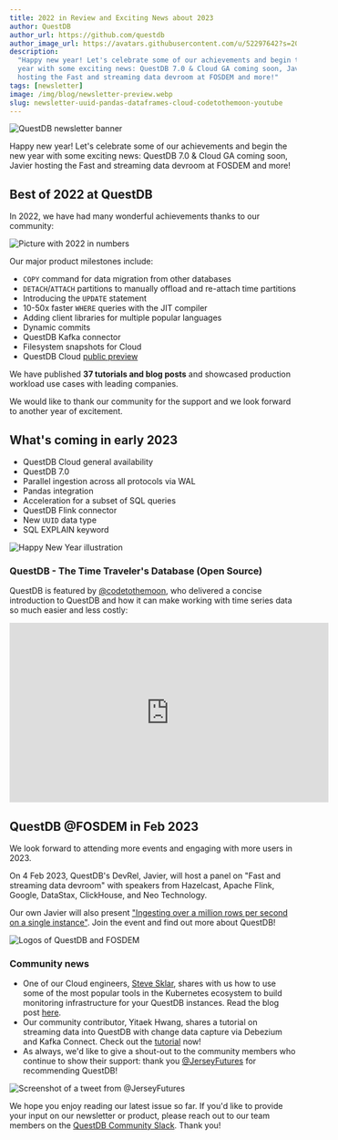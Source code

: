 ```yaml
---
title: 2022 in Review and Exciting News about 2023
author: QuestDB
author_url: https://github.com/questdb
author_image_url: https://avatars.githubusercontent.com/u/52297642?s=200&v=4
description:
  "Happy new year! Let's celebrate some of our achievements and begin the new
  year with some exciting news: QuestDB 7.0 & Cloud GA coming soon, Javier
  hosting the Fast and streaming data devroom at FOSDEM and more!"
tags: [newsletter]
image: /img/blog/newsletter-preview.webp
slug: newsletter-uuid-pandas-dataframes-cloud-codetothemoon-youtube
---
```


![QuestDB newsletter banner](/img/blog/newsletter.webp)

Happy new year! Let's celebrate some of our achievements and begin the new year
with some exciting news: QuestDB 7.0 & Cloud GA coming soon, Javier hosting the
Fast and streaming data devroom at FOSDEM and more!
<!--truncate-->
## Best of 2022 at QuestDB

In 2022, we have had many wonderful achievements thanks to our community:

![Picture with 2022 in numbers](/img/blog/2023-01-05/2022-in-review.webp)

Our major product milestones include:

- `COPY` command for data migration from other databases
- `DETACH`/`ATTACH` partitions to manually offload and re-attach time partitions
- Introducing the `UPDATE` statement
- 10-50x faster `WHERE` queries with the JIT compiler
- Adding client libraries for multiple popular languages
- Dynamic commits
- QuestDB Kafka connector
- Filesystem snapshots for Cloud
- QuestDB Cloud [public preview](/cloud/)

We have published **37 tutorials and blog posts** and showcased production
workload use cases with leading companies.

We would like to thank our community for the support and we look forward to
another year of excitement.

## What's coming in early 2023

- QuestDB Cloud general availability
- QuestDB 7.0
- Parallel ingestion across all protocols via WAL
- Pandas integration
- Acceleration for a subset of SQL queries
- QuestDB Flink connector
- New `UUID` data type
- SQL EXPLAIN keyword

![Happy New Year illustration](/img/blog/2023-01-05/happy-new-year.webp)

### QuestDB - The Time Traveler's Database (Open Source)

QuestDB is featured by [@codetothemoon](https://www.youtube.com/@CodetotheMoon),
who delivered a concise introduction to QuestDB and how it can make working with
time series data so much easier and less costly:

<iframe
  width="560"
  height="315"
  src="https://www.youtube.com/embed/A8uMF64rbS8"
  title="YouTube video player"
  frameborder="0"
  allow="accelerometer; autoplay; clipboard-write; encrypted-media; gyroscope; picture-in-picture; web-share"
  allowfullscreen
></iframe>

## QuestDB @FOSDEM in Feb 2023

We look forward to attending more events and engaging with more users in 2023.

On 4 Feb 2023, QuestDB's DevRel, Javier, will host a panel on "Fast and
streaming data devroom" with speakers from Hazelcast, Apache Flink, Google,
DataStax, ClickHouse, and Neo Technology.

Our own Javier will also present
["Ingesting over a million rows per second on a single instance"](https://fosdem.org/2023/schedule/event/fast_data_a_million_rows_per_second_time_series_questdb/).
Join the event and find out more about QuestDB!

![Logos of QuestDB and FOSDEM](/img/blog/2023-01-05/questdb-and-fosdem.webp)

### Community news

- One of our Cloud engineers, [Steve Sklar](https://github.com/sklarsa), shares
  with us how to use some of the most popular tools in the Kubernetes ecosystem
  to build monitoring infrastructure for your QuestDB instances. Read the blog
  post
  [here](/blog/2022/12/13/using-prometheus-loki-grafana-monitor-questdb-kubernetes/).
- Our community contributor, Yitaek Hwang, shares a tutorial on streaming data
  into QuestDB with change data capture via Debezium and Kafka Connect. Check
  out the
  [tutorial](/blog/2023/01/03/change-data-capture-with-questdb-and-debezium/)
  now!
- As always, we'd like to give a shout-out to the community members who continue
  to show their support: thank you
  [@JerseyFutures](https://twitter.com/JerseyFutures) for recommending QuestDB!

![Screenshot of a tweet from @JerseyFutures](/img/blog/2023-01-05/tweet.webp)

We hope you enjoy reading our latest issue so far. If you'd like to provide your
input on our newsletter or product, please reach out to our team members on the
[QuestDB Community Slack]({@slackUrl@}). Thank you!

